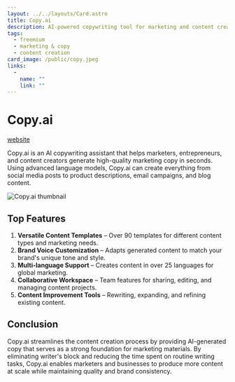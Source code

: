 ```yaml
---
layout: ../../layouts/Card.astro
title: Copy.ai
description: AI-powered copywriting tool for marketing and content creation.
tags:
  - freemium
  - marketing & copy
  - content creation
card_image: /public/copy.jpeg
links:
  -
    name: ""
    link: ""
---
```


# Copy.ai

<a href="https://www.copy.ai" class="inline-block text-white bg-primary-700 hover:bg-primary-800 focus:ring-4 focus:outline-none focus:ring-primary-300 font-medium rounded-lg text-sm px-4 py-2 text-center dark:bg-primary-600 dark:hover:bg-primary-700 dark:focus:ring-primary-800 mb-4">website</a>

Copy.ai is an AI copywriting assistant that helps marketers, entrepreneurs, and content creators generate high-quality marketing copy in seconds. Using advanced language models, Copy.ai can create everything from social media posts to product descriptions, email campaigns, and blog content.

![Copy.ai thumbnail](/public/copy.jpeg)

## Top Features

1. **Versatile Content Templates** – Over 90 templates for different content types and marketing needs.
2. **Brand Voice Customization** – Adapts generated content to match your brand's unique tone and style.
3. **Multi-language Support** – Creates content in over 25 languages for global marketing.
4. **Collaborative Workspace** – Team features for sharing, editing, and managing content projects.
5. **Content Improvement Tools** – Rewriting, expanding, and refining existing content.

## Conclusion

Copy.ai streamlines the content creation process by providing AI-generated copy that serves as a strong foundation for marketing materials. By eliminating writer's block and reducing the time spent on routine writing tasks, Copy.ai enables marketers and businesses to produce more content at scale while maintaining quality and brand consistency. 